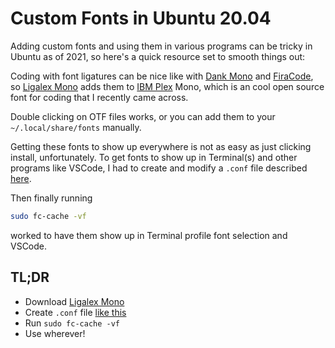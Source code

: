 # Custom Fonts in Ubuntu 20.04

Adding custom fonts and using them in various programs can be tricky in Ubuntu as of 2021, so here's a quick resource set to smooth things out:

Coding with font ligatures can be nice like with [Dank Mono](https://scottw.com/blog/dank-mono/) and [FiraCode](https://github.com/tonsky/FiraCode), so [Ligalex Mono](https://github.com/ToxicFrog/Ligaturizer/releases) adds them to [IBM Plex](https://github.com/IBM/plex/releases) Mono, which is an cool open source font for coding that I recently came across.

Double clicking on OTF files works, or you can add them to your `~/.local/share/fonts` manually.

Getting these fonts to show up everywhere is not as easy as just clicking install, unfortunately. 
To get fonts to show up in Terminal(s) and other programs like VSCode, I had to create and modify a `.conf` file described [here](https://github.com/tonsky/FiraCode/issues/840#issuecomment-531471498).

Then finally running

```bash
sudo fc-cache -vf
```

worked to have them show up in Terminal profile font selection and VSCode.

## TL;DR

* Download [Ligalex Mono](https://github.com/ToxicFrog/Ligaturizer/releases)
* Create `.conf` file [like this](https://github.com/tonsky/FiraCode/issues/840#issuecomment-531471498)
* Run `sudo fc-cache -vf`
* Use wherever!
